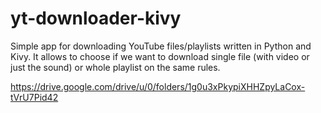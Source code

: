 # yt-downloader-kivy
Simple app for downloading YouTube files/playlists written in Python and Kivy.
It allows to choose if we want to download single file (with video or just the sound) or whole playlist on the same rules.

https://drive.google.com/drive/u/0/folders/1g0u3xPkypiXHHZpyLaCox-tVrU7Pid42
